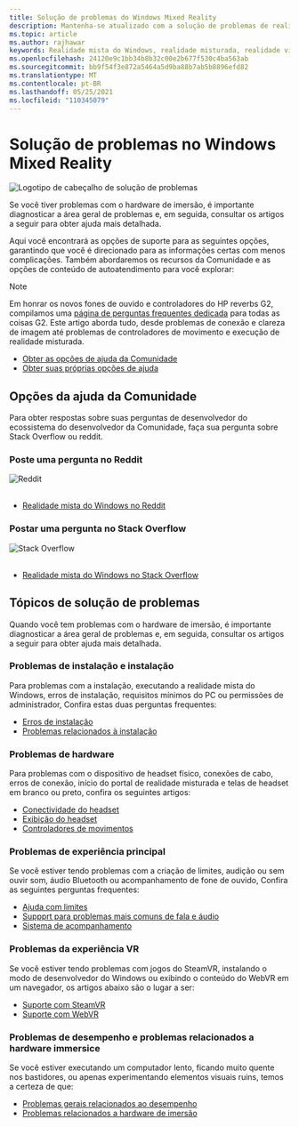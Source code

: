 ```yaml
---
title: Solução de problemas do Windows Mixed Reality
description: Mantenha-se atualizado com a solução de problemas de realidade mista do Windows que vai além da nossa documentação de suporte de consumidor padrão.
ms.topic: article
ms.author: rajhawar
keywords: Realidade mista do Windows, realidade misturada, realidade virtual, VR, MR, solução de problemas, erros, ajuda, suporte
ms.openlocfilehash: 24120e9c1bb34b8b32c00e2b677f530c4ba563ab
ms.sourcegitcommit: bb9f54f3e872a5464a5d9ba88b7ab5b8896efd82
ms.translationtype: MT
ms.contentlocale: pt-BR
ms.lasthandoff: 05/25/2021
ms.locfileid: "110345079"
---
```

# <a name="troubleshooting-in-windows-mixed-reality"></a>Solução de problemas no Windows Mixed Reality

![Logotipo de cabeçalho de solução de problemas](images/1050px-Mixedrealityportal.png)

Se você tiver problemas com o hardware de imersão, é importante diagnosticar a área geral de problemas e, em seguida, consultar os artigos a seguir para obter ajuda mais detalhada.

Aqui você encontrará as opções de suporte para as seguintes opções, garantindo que você é direcionado para as informações certas com menos complicações. Também abordaremos os recursos da Comunidade e as opções de conteúdo de autoatendimento para você explorar:

>[!Note]
>Em honrar os novos fones de ouvido e controladores do HP reverbs G2, compilamos uma [página de perguntas frequentes dedicada](reverbG2-faq.yml) para todas as coisas G2. Este artigo aborda tudo, desde problemas de conexão e clareza de imagem até problemas de controladores de movimento e execução de realidade misturada.

- [Obter as opções de ajuda da Comunidade](#community-help-options)
- [Obter suas próprias opções de ajuda](#troubleshooting-topics)

## <a name="community-help-options"></a>Opções da ajuda da Comunidade

Para obter respostas sobre suas perguntas de desenvolvedor do ecossistema do desenvolvedor da Comunidade, faça sua pergunta sobre Stack Overflow ou reddit.

### <a name="post-a-question-on-reddit"></a>Poste uma pergunta no Reddit
<div class='icon is-large'>
    <img alt='Reddit' src='https://docs.microsoft.com/media/logos/logo_reddit.svg'>
</div><br/>

- [Realidade mista do Windows no Reddit](https://www.reddit.com/r/WindowsMR/)

### <a name="post-a-question-on-stack-overflow"></a>Postar uma pergunta no Stack Overflow
<div class='icon is-large'>
    <img alt='Stack Overflow' src='https://docs.microsoft.com/media/logos/logo_stackoverflow.svg'>
</div><br/>

- [Realidade mista do Windows no Stack Overflow](https://stackoverflow.com/questions/tagged/windows-mixed-reality)

## <a name="troubleshooting-topics"></a>Tópicos de solução de problemas

Quando você tem problemas com o hardware de imersão, é importante diagnosticar a área geral de problemas e, em seguida, consultar os artigos a seguir para obter ajuda mais detalhada. 

### <a name="installation-and-setup-issues"></a>Problemas de instalação e instalação

Para problemas com a instalação, executando a realidade mista do Windows, erros de instalação, requisitos mínimos do PC ou permissões de administrador, Confira estas duas perguntas frequentes:

- [Erros de instalação](installation_errors.md)
- [Problemas relacionados à instalação](wmr-setup-faq.yml)

### <a name="hardware-issues"></a>Problemas de hardware

Para problemas com o dispositivo de headset físico, conexões de cabo, erros de conexão, início do portal de realidade misturada e telas de headset em branco ou preto, confira os seguintes artigos:

- [Conectividade do headset](headset-connectivity.md)
- [Exibição do headset](headset-display.md)
- [Controladores de movimentos](motion-controller-problems.md)

### <a name="core-experience-issues"></a>Problemas de experiência principal

Se você estiver tendo problemas com a criação de limites, audição ou sem ouvir som, áudio Bluetooth ou acompanhamento de fone de ouvido, Confira as seguintes perguntas frequentes:

- [Ajuda com limites](boundary-questions.md)
- [Suppprt para problemas mais comuns de fala e áudio](speech-and-audio.md)
- [Sistema de acompanhamento](tracking.md)

### <a name="vr-experience-issues"></a>Problemas da experiência VR

Se você estiver tendo problemas com jogos do SteamVR, instalando o modo de desenvolvedor do Windows ou exibindo o conteúdo do WebVR em um navegador, os artigos abaixo são o lugar a ser:

- [Suporte com SteamVR](steamvr-questions.md)
- [Suporte com WebVR](webvr-questions.md)

### <a name="performance-issues-and-immersice-hardware-related-issues"></a>Problemas de desempenho e problemas relacionados a hardware immersice

Se você estiver executando um computador lento, ficando muito quente nos bastidores, ou apenas experimentando elementos visuais ruins, temos a certeza de que:

- [Problemas gerais relacionados ao desempenho](performance-questions.md)
- [Problemas relacionados a hardware de imersão](other-questions.md)
